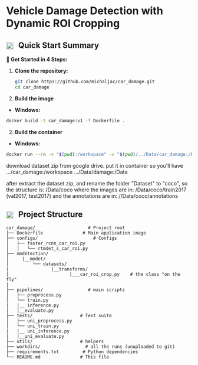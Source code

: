 # Vehicle Damage Detection with Dynamic ROI Cropping

## <img src="" width="20" height="20" style="vertical-align: middle; margin-right: 8px;"> Quick Start Summary
<div>

**🚀 Get Started in 4 Steps:**

1. **Clone the repository:**
   ```bash
   git clone https://github.com/michaljac/car_damage.git
   cd car_damage
   ```

2. **Build the image**
- **Windows:**
```bash
docker build -t car_damage:v1 -f Dockerfile .
```

2. **Build the container**
- **Windows:**

```bash
docker run --rm -v "$(pwd):/workspace" -v "$(pwd)/../Data/car_damage:/Data" car_damage:v1
```

download dataset zip from google drive.
put it in container so you'll have 
.../car_damage:/workspace
.../Data/damage:/Data

after extract the dataset zip, and rename the folder "Dataset" to "coco", so the structure is:
/Data/coco
where the images are in: /Data/coco/train2017 (val2017, test2017)
and the annotations are in: //Data/coco/annotations


## <img src="" width="20" height="20" style="vertical-align: middle; margin-right: 8px;"> Project Structure

```
car_damage/                    # Project root
├── Dockerfile               # Main application image
├── configs/                     # Configs
│   ├── faster_rcnn_car_roi.py                 
│   │   └── rtmdet_s_car_roi.py   
├── mmdetection/                     
│     |__mmdet/                
│         └── datasets/
|                |__transforms/
|                       |___car_roi_crop.py    # the class "on the fly"
|
├── pipelines/                 # main scripts
│   ├── preprocess.py    
│   └── train.py
|   |__ inference.py
|   |__evaluate.py  
├── tests/                  # Test suite
│   ├── uni_preprocess.py    
│   └── uni_train.py
|   |__ uni_inference.py
|   |__uni_evaluate.py                 
├── utils/                  # helpers
├── workdirs/                 # all the runs (unuploaded to git)
├── requirements.txt         # Python dependencies
└── README.md               # This file
```



